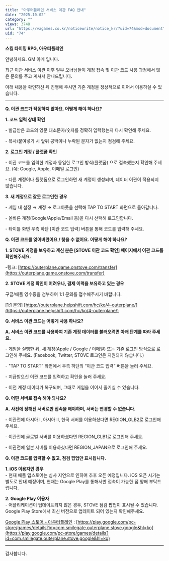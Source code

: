 ```yaml
---
title: "아우터플레인 서비스 이관 FAQ 안내"
date: "2025.10.02"
category: ""
views: 3748
url: "https://vagames.co.kr/noticewrite/notice_kr/?uid=74&mod=document"
uid: "74"
---
```


**스킬 타이밍 RPG, 아우터플레인**

안녕하세요. GM 아메 입니다.

  

최근 이관 서비스 이관 이후 일부 오너님들이 계정 접속 및 이관 코드 사용 과정에서 많은 문의를 주고 계셔서 안내드립니다.

  

아래 내용을 확인하신 뒤 진행해 주시면 기존 계정을 정상적으로 이어서 이용하실 수 있습니다.

  

* * *

  

**Q. 이관 코드가 작동하지 않아요. 어떻게 해야 하나요?**

  

**1\. 코드 입력 상태 확인**

\- 발급받은 코드의 영문 대소문자/숫자를 정확히 입력했는지 다시 확인해 주세요.

\- 복사/붙여넣기 시 앞뒤 공백이나 누락된 문자가 없는지 점검해 주세요.

  

**2\. 로그인 계정 / 플랫폼 확인**

\- 이관 코드를 입력한 계정과 동일한 로그인 방식(플랫폼) 으로 접속했는지 확인해 주세요. (예: Google, Apple, 이메일 로그인)

\- 다른 계정이나 플랫폼으로 로그인하면 새 계정이 생성되며, 데이터 이관이 적용되지 않습니다.

  

**3\. 새 계정으로 잘못 로그인한 경우**

\- 게임 내 설정 → 계정 → 로그아웃을 선택해 TAP TO START 화면으로 돌아갑니다.

\- 올바른 계정(Google/Apple/Email 등)을 다시 선택해 로그인합니다.

\- 타이틀 화면 우측 하단 \[이관 코드 입력\] 버튼을 통해 코드를 입력해 주세요.

  

  

  

**Q. 이관 코드를 잊어버렸어요 / 찾을 수 없어요. 어떻게 해야 하나요?**

  

**1\. STOVE 계정을 보유하고 계신 분은 \[STOVE 이관 코드 확인\] 페이지에서 이관 코드를 확인해주세요.**

\-링크: [https://outerplane.game.onstove.com/transfer](https://outerplane.game.onstove.com/transfer)

  

**2\. STOVE 계정 확인이 어려우나, 결제 이력을 보유하고 있는 경우**

구글/에플 영수증을 첨부하여 1:1 문의를 접수해주시기 바랍니다.

\[1:1 문의\] [https://outerplane.helpshift.com/hc/ko/4-outerplane/](https://outerplane.helpshift.com/hc/ko/4-outerplane/)

  

  

  

**Q. 서비스 이관 코드는 어떻게 사용 하나요?**

  

**A. 서비스 이관 코드를 사용하여 기존 계정 데이터를 불러오려면 아래 단계를 따라 주세요.**

\- 게임을 실행한 뒤, 새 계정(Apple / Google / 이메일) 또는 기존 로그인 방식으로 로그인해 주세요. (Facebook, Twitter, STOVE 로그인은 지원되지 않습니다.)

\- "TAP TO START” 화면에서 우측 하단의 “이관 코드 입력” 버튼을 눌러 주세요.

\- 지급받으신 이관 코드를 입력하고 확인을 눌러 주세요.

\- 이전 계정 데이터가 복구되며, 그대로 게임을 이어서 즐기실 수 있습니다.

  

  

  

**Q. 어떤 서버로 접속 해야 되나요?**

**A. 사전에 정해진 서버로만 접속을 해야하며, 서버는 변경할 수 없습니다.**

\- 이관전에 아시아 I, 아시아 II, 한국 서버를 이용하셨다면 REGION\_GLB2로 로그인해 주세요.

\- 이관전에 글로벌 서버를 이용하셨다면 REGION\_GLB1로 로그인해 주세요.

\- 이관전에 일본 서버를 이용하셨다면 REGION\_JAPAN으로 로그인해 주세요.

  

**Q. 이관 코드를 입력할 수 없고, 점검 팝업만 표시됩니다.**  
  
**1\. iOS 이용자인 경우**  
\- 현재 애플 앱스토어는 심사 지연으로 인하여 추후 오픈 예정입니다. iOS 오픈 시기는 별도로 안내 예정이며, 현재는 Google Play를 통해서만 접속이 가능한 점 양해 부탁드립니다.  
  
**2\. Google Play 이용자**  
\- 어플리케이션이 업데이트되지 않은 경우, STOVE 점검 팝업이 표시될 수 있습니다. Google Play Store에서 최신 버전으로 업데이트 되어 있는지 확인해주세요.

[Google Play 스토어 - 아우터플레인](https://play.google.com/pc-store/games/details?id=com.smilegate.outerplane.stove.google&hl=ko) : [https://play.google.com/pc-store/games/details?id=com.smilegate.outerplane.stove.google&hl=ko](https://play.google.com/pc-store/games/details?id=com.smilegate.outerplane.stove.google&hl=ko)

  

* * *

  

감사합니다.